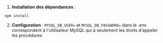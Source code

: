 1. **Installation des dépendances** :
```bash
npm install
```

2. **Configuration** :
`MYSQL_DB_USER=` et `MYSQL_DB_PASSWORD=` dans le .env correspondent à l'utilisateur MySQL qui à seulement les droits d'appeler les procédures